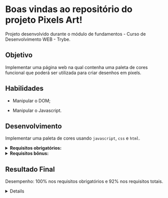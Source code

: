 # Boas vindas ao repositório do projeto Pixels Art!

Projeto desenvolvido durante o módulo de fundamentos - Curso de Desenvolvimento WEB - Trybe.

## Objetivo

Implementar uma página web na qual contenha uma paleta de cores funcional que poderá ser utilizada para criar desenhos em pixels.

## Habilidades

- Manipular o DOM;

- Manipular o Javascript.

## Desenvolvimento

Implementar uma paleta de cores usando `javascript`, `css` e `html`.

<details>
  <summary>
    <strong>Requisitos obrigatórios:</strong>
  </summary><br>
  
- Adicione a página o título "Paleta de Cores".
- Adicione a página uma paleta de quatro cores distintas.
- Adicione na página a cor preta ela deve ser a primeira na paleta de cores.
- Adicione a página um quadro de pixels, com 25 pixels.
- Faça com que cada elemento do quadro de pixels possua 40 pixels de largura, 40 pixels de altura e seja delimitado por uma borda preta de 1 pixel.
- Definia a cor preta como cor inicial. Ao carregar a página a cor preta já deve estar selecionada para pintar os pixels.
- Selecione uma das cores da paleta, ao clicar, a cor selecionada é a que será utilizada para preencher os pixels no quadro.
- Clicar em um pixel dentro do quadro após selecionar uma cor na paleta, faz com que o pixel seja preenchido com a cor selecionada.
- Crie um botão que, ao ser clicado, limpa o quadro preenchendo a cor de todos seus pixels com branco.
</details>

<details>
  <summary>
    <strong>Requisitos bônus:</strong>
  </summary><br>

- Faça o quadro de pixels ter seu tamanho definido pelo usuário.
- Limite o tamanho do mínimo e máximo do board.
- Faça com que as cores da paleta sejam geradas aleatoriamente ao carregar a página.
</details>

## Resultado Final

Desempenho: 100% nos requisitos obrigatórios e 92% nos requisitos totais.

<details>
  
![resultado final arte com pixels](./p.png)
  
</details>
